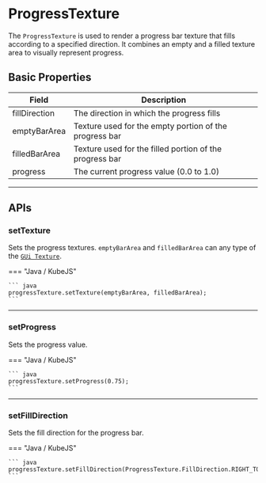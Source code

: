 # ProgressTexture

The `ProgressTexture` is used to render a progress bar texture that fills according to a specified direction. It combines an empty and a filled texture area to visually represent progress.

## Basic Properties

| Field         | Description                                             |
|---------------|---------------------------------------------------------|
| fillDirection | The direction in which the progress fills             |
| emptyBarArea  | Texture used for the empty portion of the progress bar  |
| filledBarArea | Texture used for the filled portion of the progress bar |
| progress      | The current progress value (0.0 to 1.0)                 |

---

## APIs

### setTexture

Sets the progress textures. `emptyBarArea` and `filledBarArea` can any type of the [`GUi Texture`](index.md).

=== "Java / KubeJS"

    ``` java
    progressTexture.setTexture(emptyBarArea, filledBarArea);
    ```

---

### setProgress

Sets the progress value.

=== "Java / KubeJS"

    ``` java
    progressTexture.setProgress(0.75);
    ```

---

### setFillDirection

Sets the fill direction for the progress bar.

=== "Java / KubeJS"

    ``` java
    progressTexture.setFillDirection(ProgressTexture.FillDirection.RIGHT_TO_LEFT);
    ```